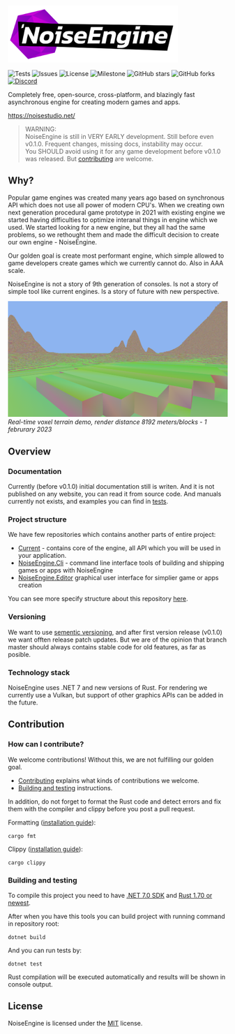 <img src="https://raw.githubusercontent.com/NoiseStudio/branding/master/NoiseEngine/renders/NoiseEngine-FullLogoColor.png" alt="NoiseEngine logo" height="130">

![Tests](https://github.com/NoiseStudio/NoiseEngine/actions/workflows/tests.yml/badge.svg)
![Issues](https://img.shields.io/github/issues/NoiseStudio/NoiseEngine)
![License](https://img.shields.io/github/license/NoiseStudio/NoiseEngine)
![Milestone](https://img.shields.io/github/milestones/progress-percent/NoiseStudio/NoiseEngine/1)
![GitHub stars](https://img.shields.io/github/stars/NoiseStudio/NoiseEngine)
![GitHub forks](https://img.shields.io/github/forks/NoiseStudio/NoiseEngine)
[![Discord](https://img.shields.io/discord/1154793486164430939.svg?logo=discord)][discord]

[discord]: https://discord.gg/X3Wms5jd2x

Completely free, open-source, cross-platform, and blazingly fast asynchronous engine for creating modern games and apps.

https://noisestudio.net/

> WARNING:<br>
NoiseEngine is still in VERY EARLY development. Still before even v0.1.0. Frequent changes, missing docs, instability may occur.<br>
You SHOULD avoid using it for any game development before v0.1.0 was released. But [contributing](#how-can-i-contribute) are welcome.

## Why?
Popular game engines was created many years ago based on synchronous API which does not use all power of modern CPU's. When we creating own next generation procedural game prototype in 2021 with existing engine we started having difficulties to optimize interanal things in engine which we used. We started looking for a new engine, but they all had the same problems, so we rethought them and made the difficult decision to create our own engine - NoiseEngine.

Our golden goal is create most performant engine, which simple allowed to game developers create games which we currently cannot do. Also in AAA scale.

NoiseEngine is not a story of 9th generation of consoles. Is not a story of simple tool like current engines. Is a story of future with new perspective.

![Voxel terrain](/images/voxel-terrain.webp "What")
*Real-time voxel terrain demo, render distance 8192 meters/blocks - 1 februrary 2023*

## Overview
### Documentation
Currently (before v0.1.0) initial documentation still is writen. And it is not published on any website, you can read it from source code. And manuals currently not exists, and examples you can find in [tests](/docs/project-structure.md). 

### Project structure
We have few repositories which contains another parts of entire project:
- [Current](https://github.com/NoiseStudio/NoiseEngine) - contains core of the engine, all API which you will be used in your application.
- [NoiseEngine.Cli](https://github.com/NoiseStudio/NoiseEngine.Cli) - command line interface tools of building and shipping games or apps with NoiseEngine
- [NoiseEngine.Editor](https://github.com/NoiseStudio/NoiseEngine.Editor) graphical user interface for simplier game or apps creation

You can see more specify structure about this repository [here](/docs/project-structure.md).

### Versioning
We want to use [sementic versioning](https://semver.org/), and after first version release (v0.1.0) we want offten release patch updates. But we are of the opinion that branch master should always contains stable code for old features, as far as posible.

### Technology stack
NoiseEngine uses .NET 7 and new versions of Rust. For rendering we currently use a Vulkan, but support of other graphics APIs can be added in the future.

## Contribution
### How can I contribute?
We welcome contributions! Without this, we are not fulfilling our golden goal.
- [Contributing](https://github.com/NoiseStudio/docs/blob/master/Contributing.md) explains what kinds of contributions we welcome.
- [Building and testing](#building) instructions.

In addition, do not forget to format the Rust code and detect errors and fix them with the compiler and clippy before you post a pull request.

Formatting ([installation guide](https://github.com/rust-lang/rustfmt#on-the-stable-toolchain)):
```
cargo fmt
```

Clippy ([installation guide](https://github.com/rust-lang/rust-clippy#step-2-install-clippy)):
```
cargo clippy
```

### Building and testing
To compile this project you need to have [.NET 7.0 SDK](https://dotnet.microsoft.com/en-us/download/dotnet/7.0) and [Rust 1.70 or newest](https://www.rust-lang.org/learn/get-started).

After when you have this tools you can build project with running command in repository root:
```
dotnet build
```
And you can run tests by:
```
dotnet test
```
Rust compilation will be executed automatically and results will be shown in console output.

## License
NoiseEngine is licensed under the [MIT](/LICENSE) license.
